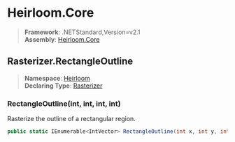 # Heirloom.Core

> **Framework**: .NETStandard,Version=v2.1  
> **Assembly**: [Heirloom.Core][0]  

## Rasterizer.RectangleOutline

> **Namespace**: [Heirloom][0]  
> **Declaring Type**: [Rasterizer][1]  

### RectangleOutline(int, int, int, int)

Rasterize the outline of a rectangular region.

```cs
public static IEnumerable<IntVector> RectangleOutline(int x, int y, int width, int height)
```

[0]: ../../../Heirloom.Core.md
[1]: ../Rasterizer.md
